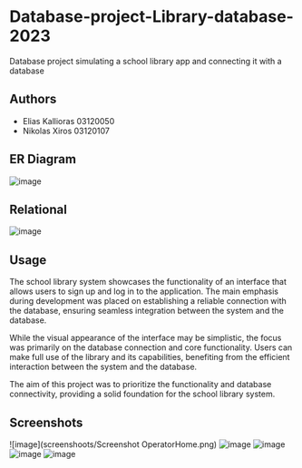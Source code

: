 # Database-project-Library-database-2023
Database project simulating a school library app and connecting it with a database


## Authors
- Elias Kallioras  03120050
- Nikolas Xiros    03120107 

## ER Diagram
![image](https://user-images.githubusercontent.com/62110837/172057838-ed871f63-ae29-498f-ab79-301cb39398a3.png)

## Relational
![image](https://user-images.githubusercontent.com/61976410/172052725-99211133-2059-4af2-8b0c-930bece7b258.png)


## Usage
The school library system showcases the functionality of an interface that allows users to sign up and log in to the application. The main emphasis during development was placed on establishing a reliable connection with the database, ensuring seamless integration between the system and the database.

While the visual appearance of the interface may be simplistic, the focus was primarily on the database connection and core functionality. Users can make full use of the library and its capabilities, benefiting from the efficient interaction between the system and the database.

The aim of this project was to prioritize the functionality and database connectivity, providing a solid foundation for the school library system.


## Screenshots
![image](screenshoots/Screenshot OperatorHome.png)
![image](https://user-images.githubusercontent.com/61976410/172053312-3486b596-458b-406d-aa4b-0eb087c155fa.png)
![image](https://user-images.githubusercontent.com/61976410/172053694-205dcafc-39dc-4d2a-bda9-5c56d839c79d.png)
![image](https://user-images.githubusercontent.com/61976410/172053343-ff14cd0c-c94b-4a88-8650-04afe31e78dd.png)
![image](https://user-images.githubusercontent.com/61976410/172053411-9840532b-ac6c-4e3b-b8d2-e274eab07c4c.png)


